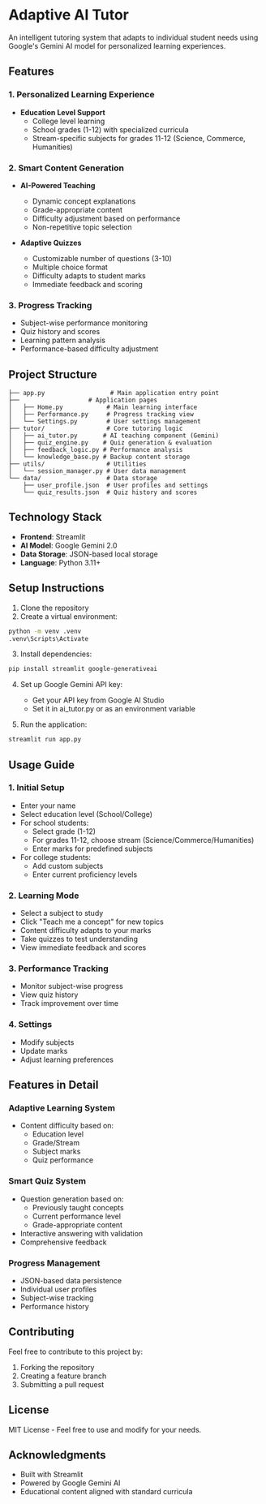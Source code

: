 # Adaptive AI Tutor

An intelligent tutoring system that adapts to individual student needs using Google's Gemini AI model for personalized learning experiences.

## Features

### 1. Personalized Learning Experience
- **Education Level Support**
  - College level learning
  - School grades (1-12) with specialized curricula
  - Stream-specific subjects for grades 11-12 (Science, Commerce, Humanities)

### 2. Smart Content Generation
- **AI-Powered Teaching**
  - Dynamic concept explanations
  - Grade-appropriate content
  - Difficulty adjustment based on performance
  - Non-repetitive topic selection

- **Adaptive Quizzes**
  - Customizable number of questions (3-10)
  - Multiple choice format
  - Difficulty adapts to student marks
  - Immediate feedback and scoring

### 3. Progress Tracking
- Subject-wise performance monitoring
- Quiz history and scores
- Learning pattern analysis
- Performance-based difficulty adjustment

## Project Structure

```
├── app.py                  # Main application entry point
├──                   # Application pages
│   ├── Home.py            # Main learning interface
│   ├── Performance.py     # Progress tracking view
│   └── Settings.py        # User settings management
├── tutor/                 # Core tutoring logic
│   ├── ai_tutor.py       # AI teaching component (Gemini)
│   ├── quiz_engine.py    # Quiz generation & evaluation
│   ├── feedback_logic.py # Performance analysis
│   └── knowledge_base.py # Backup content storage
├── utils/                 # Utilities
│   └── session_manager.py # User data management
└── data/                  # Data storage
    ├── user_profile.json  # User profiles and settings
    └── quiz_results.json  # Quiz history and scores
```

## Technology Stack

- **Frontend**: Streamlit
- **AI Model**: Google Gemini 2.0
- **Data Storage**: JSON-based local storage
- **Language**: Python 3.11+

## Setup Instructions

1. Clone the repository
2. Create a virtual environment:
```bash
python -m venv .venv
.venv\Scripts\Activate
```

3. Install dependencies:
```bash
pip install streamlit google-generativeai
```

4. Set up Google Gemini API key:
   - Get your API key from Google AI Studio
   - Set it in ai_tutor.py or as an environment variable

5. Run the application:
```bash
streamlit run app.py
```

## Usage Guide

### 1. Initial Setup
- Enter your name
- Select education level (School/College)
- For school students:
  - Select grade (1-12)
  - For grades 11-12, choose stream (Science/Commerce/Humanities)
  - Enter marks for predefined subjects
- For college students:
  - Add custom subjects
  - Enter current proficiency levels

### 2. Learning Mode
- Select a subject to study
- Click "Teach me a concept" for new topics
- Content difficulty adapts to your marks
- Take quizzes to test understanding
- View immediate feedback and scores

### 3. Performance Tracking
- Monitor subject-wise progress
- View quiz history
- Track improvement over time

### 4. Settings
- Modify subjects
- Update marks
- Adjust learning preferences

## Features in Detail

### Adaptive Learning System
- Content difficulty based on:
  - Education level
  - Grade/Stream
  - Subject marks
  - Quiz performance

### Smart Quiz System
- Question generation based on:
  - Previously taught concepts
  - Current performance level
  - Grade-appropriate content
- Interactive answering with validation
- Comprehensive feedback

### Progress Management
- JSON-based data persistence
- Individual user profiles
- Subject-wise tracking
- Performance history

## Contributing

Feel free to contribute to this project by:
1. Forking the repository
2. Creating a feature branch
3. Submitting a pull request

## License

MIT License - Feel free to use and modify for your needs.

## Acknowledgments

- Built with Streamlit
- Powered by Google Gemini AI
- Educational content aligned with standard curricula

